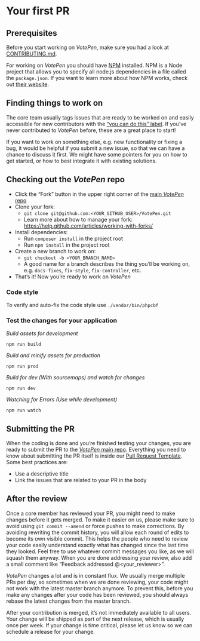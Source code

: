 # Your first PR

## Prerequisites

Before you start working on _VotePen_, make sure you had a look at [CONTRIBUTING.md](CONTRIBUTING.md).

For working on _VotePen_ you should have [NPM][npm] installed. NPM is a Node project that allows you to specify all node.js dependencies in a file called the `package.json`. If you want to learn more about how NPM works, check out [their website][npm help].

## Finding things to work on

The core team usually tags issues that are ready to be worked on and easily accessible for new contributors with the [“you can do this” label][you can do this]. If you’ve never contributed to _VotePen_ before, these are a great place to start!

If you want to work on something else, e.g. new functionality or fixing a bug, it would be helpful if you submit a new issue, so that we can have a chance to discuss it first. We might have some pointers for you on how to get started, or how to best integrate it with existing solutions.

## Checking out the _VotePen_ repo

- Click the “Fork” button in the upper right corner of the [main _VotePen_ repo][VotePen]
- Clone your fork:
  - `git clone git@github.com:<YOUR_GITHUB_USER>/VotePen.git`
  - Learn more about how to manage your fork: https://help.github.com/articles/working-with-forks/
- Install dependencies:
  - Run `composer install` in the project root
  - Run `npm install` in the project root
- Create a new branch to work on:
  - `git checkout -b <YOUR_BRANCH_NAME>`
  - A good name for a branch describes the thing you’ll be working on, e.g. `docs-fixes`, `fix-style`, `fix-controller`, etc.
- That’s it! Now you’re ready to work on _VotePen_

### Code style

To verify and auto-fix the code style use `./vendor/bin/phpcbf`

### Test the changes for your application

_Build assets for development_
```
npm run build
```

_Build and minify assets for production_
```
npm run prod
```

_Build for dev (With sourcemaps) and watch for changes_
```
npm run dev
```

_Watching for Errors (Use while development)_
```
npm run watch
```

## Submitting the PR

When the coding is done and you’re finished testing your changes, you are ready to submit the PR to the [_VotePen_ main repo][VotePen]. Everything you need to know about submitting the PR itself is inside our [Pull Request Template][pr template]. Some best practices are:

- Use a descriptive title
- Link the issues that are related to your PR in the body

## After the review

Once a core member has reviewed your PR, you might need to make changes before it gets merged. To make it easier on us, please make sure to avoid using `git commit --amend` or force pushes to make corrections. By avoiding rewriting the commit history, you will allow each round of edits to become its own visible commit. This helps the people who need to review your code easily understand exactly what has changed since the last time they looked. Feel free to use whatever commit messages you like, as we will squash them anyway. When you are done addressing your review, also add a small comment like “Feedback addressed @<your_reviewer>”.

_VotePen_ changes a lot and is in constant flux. We usually merge multiple PRs per day, so sometimes when we are done reviewing, your code might not work with the latest master branch anymore. To prevent this, before you make any changes after your code has been reviewed, you should always rebase the latest changes from the master branch.

After your contribution is merged, it’s not immediately available to all users. Your change will be shipped as part of the next release, which is usually once per week. If your change is time critical, please let us know so we can schedule a release for your change.

<!-- Links -->
[you can do this]: https://github.com/VotePen/Platform/issues?utf8=%E2%9C%93&q=is%3Aopen+is%3Aissue+label%3A%22complexity%3A+you+can+do+this%22+
[VotePen]: https://github.com/VotePen/Platform
[pr template]: .github/PULL_REQUEST_TEMPLATE.md
[npm]: https://npmjs.com
[npm help]: https://docs.npmjs.com/getting-started/what-is-npm